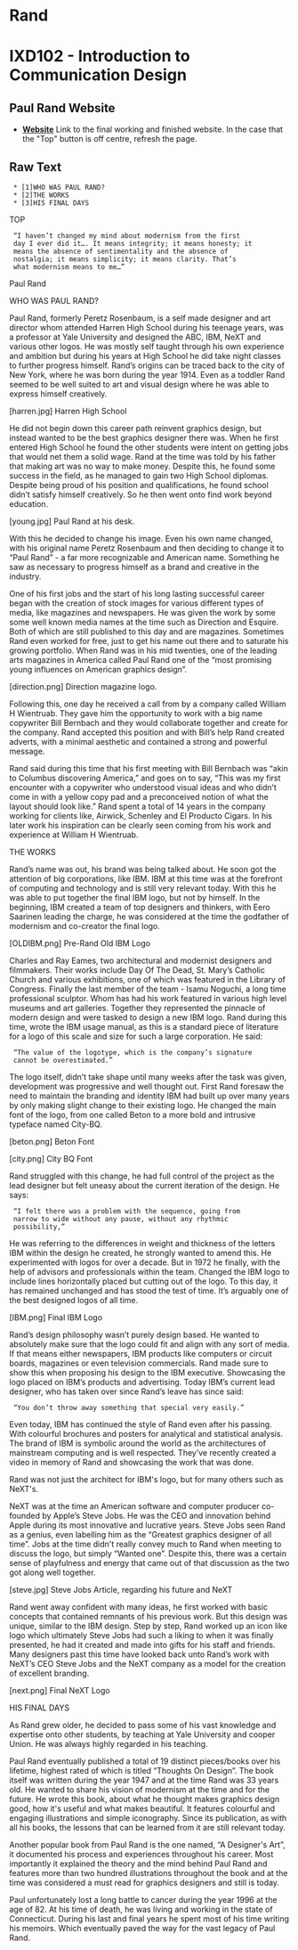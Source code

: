 # Rand

IXD102 - Introduction to Communication Design
========================================

Paul Rand Website
---------------------

- **[Website](https://cdn.rawgit.com/BenTurnerIxD/Rand/2b9e996c/index.html)** Link to the final working and finished website. In the case that the "Top" button is off centre, refresh the page. 


Raw Text
---------------------

     * [1]WHO WAS PAUL RAND?
     * [2]THE WORKS
     * [3]HIS FINAL DAYS

   TOP

     “I haven’t changed my mind about modernism from the first
     day I ever did it…. It means integrity; it means honesty; it
     means the absence of sentimentality and the absence of
     nostalgia; it means simplicity; it means clarity. That’s
     what modernism means to me…”

   Paul Rand

   WHO
   WAS
   PAUL
   RAND?

   Paul Rand, formerly Peretz Rosenbaum, is a self made designer
   and art director whom attended Harren High School during his
   teenage years, was a professor at Yale University and designed
   the ABC, IBM, NeXT and various other logos. He was mostly self
   taught through his own experience and ambition but during his
   years at High School he did take night classes to further
   progress himself. Rand’s origins can be traced back to the city
   of New York, where he was born during the year 1914. Even as a
   toddler Rand seemed to be well suited to art and visual design
   where he was able to express himself creatively.

   [harren.jpg] Harren High School

   He did not begin down this career path reinvent graphics
   design, but instead wanted to be the best graphics designer
   there was. When he first entered High School he found the other
   students were intent on getting jobs that would net them a
   solid wage. Rand at the time was told by his father that making
   art was no way to make money. Despite this, he found some
   success in the field, as he managed to gain two High School
   diplomas. Despite being proud of his position and
   qualifications, he found school didn’t satisfy himself
   creatively. So he then went onto find work beyond education.

   [young.jpg] Paul Rand at his desk.

   With this he decided to change his image. Even his own name
   changed, with his original name Peretz Rosenbaum and then
   deciding to change it to “Paul Rand” - a far more recognizable
   and American name. Something he saw as necessary to progress
   himself as a brand and creative in the industry.

   One of his first jobs and the start of his long lasting
   successful career began with the creation of stock images for
   various different types of media, like magazines and
   newspapers. He was given the work by some some well known media
   names at the time such as Direction and Esquire. Both of which
   are still published to this day and are magazines. Sometimes
   Rand even worked for free, just to get his name out there and
   to saturate his growing portfolio. When Rand was in his mid
   twenties, one of the leading arts magazines in America called
   Paul Rand one of the “most promising young influences on
   American graphics design”.

   [direction.png] Direction magazine logo.

   Following this, one day he received a call from by a company
   called William H Wientruab. They gave him the opportunity to
   work with a big name copywriter Bill Bernbach and they would
   collaborate together and create for the company. Rand accepted
   this position and with Bill’s help Rand created adverts, with a
   minimal aesthetic and contained a strong and powerful message.

   Rand said during this time that his first meeting with Bill
   Bernbach was “akin to Columbus discovering America,” and goes
   on to say, “This was my first encounter with a copywriter who
   understood visual ideas and who didn’t come in with a yellow
   copy pad and a preconceived notion of what the layout should
   look like.” Rand spent a total of 14 years in the company
   working for clients like, Airwick, Schenley and El Producto
   Cigars. In his later work his inspiration can be clearly seen
   coming from his work and experience at William H Wientruab.

   THE
   WORKS

   Rand’s name was out, his brand was being talked about. He soon
   got the attention of big corporations, like IBM. IBM at this
   time was at the forefront of computing and technology and is
   still very relevant today. With this he was able to put
   together the final IBM logo, but not by himself. In the
   beginning, IBM created a team of top designers and thinkers,
   with Eero Saarinen leading the charge, he was considered at the
   time the godfather of modernism and co-creator the final logo.

   [OLDIBM.png] Pre-Rand Old IBM Logo

   Charles and Ray Eames, two architectural and modernist
   designers and filmmakers. Their works include Day Of The Dead,
   St. Mary’s Catholic Church and various exhibitions, one of
   which was featured in the Library of Congress. Finally the last
   member of the team - Isamu Noguchi, a long time professional
   sculptor. Whom has had his work featured in various high level
   museums and art galleries. Together they represented the
   pinnacle of modern design and were tasked to design a new IBM
   logo. Rand during this time, wrote the IBM usage manual, as
   this is a standard piece of literature for a logo of this scale
   and size for such a large corporation. He said:

     “The value of the logotype, which is the company’s signature
     cannot be overestimated.”

   The logo itself, didn’t take shape until many weeks after the
   task was given, development was progressive and well thought
   out. First Rand foresaw the need to maintain the branding and
   identity IBM had built up over many years by only making slight
   change to their existing logo. He changed the main font of the
   logo, from one called Beton to a more bold and intrusive
   typeface named City-BQ.

   [beton.png] Beton Font

   [city.png] City BQ Font

   Rand struggled with this change, he had full control of the
   project as the lead designer but felt uneasy about the current
   iteration of the design. He says:

     “I felt there was a problem with the sequence, going from
     narrow to wide without any pause, without any rhythmic
     possibility,”

   He was referring to the differences in weight and thickness of
   the letters IBM within the design he created, he strongly
   wanted to amend this. He experimented with logos for over a
   decade. But in 1972 he finally, with the help of advisors and
   professionals within the team. Changed the IBM logo to include
   lines horizontally placed but cutting out of the logo. To this
   day, it has remained unchanged and has stood the test of time.
   It’s arguably one of the best designed logos of all time.

   [IBM.png] Final IBM Logo

   Rand’s design philosophy wasn’t purely design based. He wanted
   to absolutely make sure that the logo could fit and align with
   any sort of media. If that means either newspapers, IBM
   products like computers or circuit boards, magazines or even
   television commercials. Rand made sure to show this when
   proposing his design to the IBM executive. Showcasing the logo
   placed on IBM’s products and advertising. Today IBM’s current
   lead designer, who has taken over since Rand’s leave has since
   said:

     “You don’t throw away something that special very easily.”

   Even today, IBM has continued the style of Rand even after his
   passing. With colourful brochures and posters for analytical
   and statistical analysis. The brand of IBM is symbolic around
   the world as the architectures of mainstream computing and is
   well respected. They’ve recently created a video in memory of
   Rand and showcasing the work that was done.

   Rand was not just the architect for IBM's logo, but for many
   others such as NeXT's.

   NeXT was at the time an American software and computer producer
   co-founded by Apple’s Steve Jobs. He was the CEO and innovation
   behind Apple during its most innovative and lucrative years.
   Steve Jobs seen Rand as a genius, even labelling him as the
   “Greatest graphics designer of all time”. Jobs at the time
   didn't really convey much to Rand when meeting to discuss the
   logo, but simply “Wanted one”. Despite this, there was a
   certain sense of playfulness and energy that came out of that
   discussion as the two got along well together.

   [steve.jpg] Steve Jobs Article, regarding his future and NeXT

   Rand went away confident with many ideas, he first worked with
   basic concepts that contained remnants of his previous work.
   But this design was unique, similar to the IBM design. Step by
   step, Rand worked up an icon like logo which ultimately Steve
   Jobs had such a liking to when it was finally presented, he had
   it created and made into gifts for his staff and friends. Many
   designers past this time have looked back unto Rand’s work with
   NeXT’s CEO Steve Jobs and the NeXT company as a model for the
   creation of excellent branding.

   [next.png] Final NeXT Logo

   HIS
   FINAL
   DAYS

   As Rand grew older, he decided to pass some of his vast
   knowledge and expertise onto other students, by teaching at
   Yale University and cooper Union. He was always highly regarded
   in his teaching.

   Paul Rand eventually published a total of 19 distinct
   pieces/books over his lifetime, highest rated of which is
   titled “Thoughts On Design”. The book itself was written during
   the year 1947 and at the time Rand was 33 years old. He wanted
   to share his vision of modernism at the time and for the
   future. He wrote this book, about what he thought makes
   graphics design good, how it's useful and what makes beautiful.
   It features colourful and engaging illustrations and simple
   iconography. Since its publication, as with all his books, the
   lessons that can be learned from it are still relevant today.

   Another popular book from Paul Rand is the one named, “A
   Designer's Art”, it documented his process and experiences
   throughout his career. Most importantly it explained the theory
   and the mind behind Paul Rand and features more than two
   hundred illustrations throughout the book and at the time was
   considered a must read for graphics designers and still is
   today.

   Paul unfortunately lost a long battle to cancer during the year
   1996 at the age of 82. At his time of death, he was living and
   working in the state of Connecticut. During his last and final
   years he spent most of his time writing his memoirs. Which
   eventually paved the way for the vast legacy of Paul Rand.
